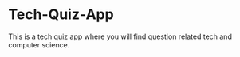 # Tech-Quiz-App
This is a tech quiz app where you will find question related tech and computer science.
